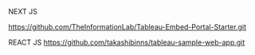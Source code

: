 <!-- Github repository to check por insperation and help -->

NEXT JS

https://github.com/TheInformationLab/Tableau-Embed-Portal-Starter.git

REACT JS
https://github.com/takashibinns/tableau-sample-web-app.git
